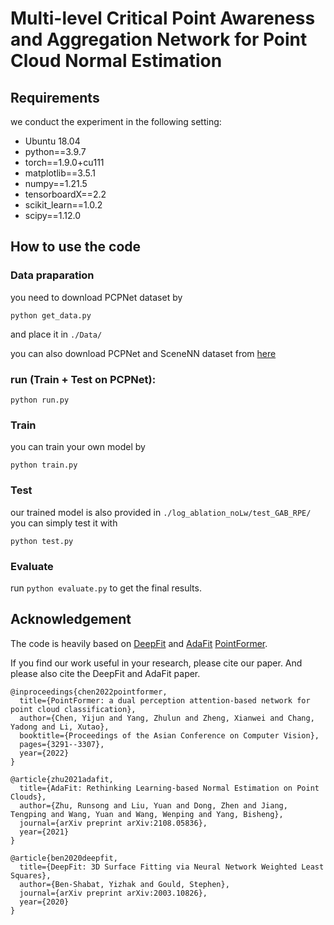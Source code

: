 
# Multi-level Critical Point Awareness and Aggregation Network for Point Cloud Normal Estimation

## Requirements

we conduct the experiment in the following setting:

- Ubuntu 18.04 
- python==3.9.7 
- torch==1.9.0+cu111
- matplotlib==3.5.1
- numpy==1.21.5
- tensorboardX==2.2
- scikit_learn==1.0.2
- scipy==1.12.0



## How to use the code


### Data praparation

you need to download PCPNet dataset by
```
python get_data.py
```

and place it in ```./Data/```

you can also download PCPNet and SceneNN dataset from [here](https://drive.google.com/drive/folders/1O606EGHrZaDnlOcH1iQD9GbHEINF2-ox?usp=sharing)

### run (Train + Test on PCPNet):

```
python run.py
```

### Train
you can train your own model by
```
python train.py
```

### Test
our trained model is also provided in ```./log_ablation_noLw/test_GAB_RPE/```
you can simply test it with
```
python test.py
```

### Evaluate
run ```python evaluate.py``` to get the final results.

## Acknowledgement
The code is heavily based on [DeepFit](https://github.com/sitzikbs/DeepFit) and [AdaFit](https://github.com/Runsong123/AdaFit) [PointFormer](https://github.com/Yi-Jun-Chen/DuPMAM).

If you find our work useful in your research, please cite our paper. And please also cite the DeepFit and AdaFit paper.

```
@inproceedings{chen2022pointformer,
  title={PointFormer: a dual perception attention-based network for point cloud classification},
  author={Chen, Yijun and Yang, Zhulun and Zheng, Xianwei and Chang, Yadong and Li, Xutao},
  booktitle={Proceedings of the Asian Conference on Computer Vision},
  pages={3291--3307},
  year={2022}
}

@article{zhu2021adafit,
  title={AdaFit: Rethinking Learning-based Normal Estimation on Point Clouds},
  author={Zhu, Runsong and Liu, Yuan and Dong, Zhen and Jiang, Tengping and Wang, Yuan and Wang, Wenping and Yang, Bisheng},
  journal={arXiv preprint arXiv:2108.05836},
  year={2021}
}

@article{ben2020deepfit,
  title={DeepFit: 3D Surface Fitting via Neural Network Weighted Least Squares},
  author={Ben-Shabat, Yizhak and Gould, Stephen},
  journal={arXiv preprint arXiv:2003.10826},
  year={2020}
}
```
